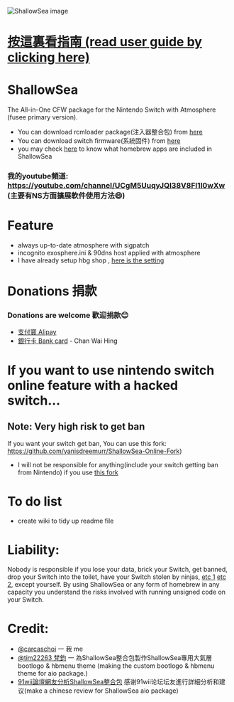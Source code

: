 ![ShallowSea image](https://user-images.githubusercontent.com/64573431/115142050-358bc380-a072-11eb-855b-357475e4f3d7.jpg)
# [按這裏看指南 (read user guide by clicking here)](https://github.com/carcaschoi/ShallowSea/blob/main/User%20guide.md)
# ShallowSea
The All-in-One CFW package for the Nintendo Switch with Atmosphere (fusee primary version).
* You can download rcmloader package(注入器整合包) from [here](https://github.com/carcaschoi/rcmloader-package)
* You can download switch firmware(系統固件) from [here](https://darthsternie.net/switch-firmwares/)
* you may check [here](https://github.com/carcaschoi/ShallowSea/blob/main/ShallowSea%20homebrew%20app%20includes.md) to know what homebrew apps are included in ShallowSea
### 我的youtube頻道: https://youtube.com/channel/UCgM5UuqyJQl38V8FI1l0wXw (主要有NS方面擴展軟件使用方法😄)
# Feature
* always up-to-date atmosphere with sigpatch
* incognito exosphere.ini & 90dns host applied with atmosphere
* I have already setup hbg shop , [here is the setting](https://github.com/carcaschoi/ShallowSea/blob/main/tinfoil%20shop%20setup)

# Donations 捐款
### Donations are welcome 歡迎捐款😊
* [支付寶 Alipay](https://user-images.githubusercontent.com/64573431/114517581-0ee41c00-9c71-11eb-8230-d6b029fc9cc2.jpg)
* [銀行卡 Bank card](https://user-images.githubusercontent.com/64573431/114518848-5fa84480-9c72-11eb-95aa-7809a6e3332d.jpg) - Chan Wai Hing

# If you want to use nintendo switch online feature with a hacked switch...
## Note:  Very high risk to get ban
If you want your switch get ban, You can use this fork: https://github.com/yanisdreemurr/ShallowSea-Online-Fork)
* I will not be responsible for anything(include your switch getting ban from Nintendo) if you use [this fork](https://github.com/yanisdreemurr/ShallowSea-Online-Fork)

# To do list
* create wiki to tidy up readme file

# Liability:
Nobody is responsible if you lose your data, brick your Switch, get banned, drop your Switch into the toilet, have your Switch stolen by ninjas, [etc 1](https://www.youtube.com/watch?v=XnwvYiMK3ik) [etc 2](https://www.youtube.com/playlist?list=PLK6G4JP74vhF7UQwzdcXfG2eLclu-GcEc), except yourself. By using ShallowSea or any form of homebrew in any capacity you understand the risks involved with running unsigned code on your Switch.

# Credit:
* [@carcaschoi](https://github.com/carcaschoi) 一 我 me
* [@tim22263 梵鈞](https://github.com/tim22263) 一 為ShallowSea整合包製作ShallowSea專用大氣層bootlogo & hbmenu theme (making the custom bootlogo & hbmenu theme for aio package.)
* [91wii論壇網友分析ShallowSea整合包](
https://www.91wii.com/thread-231061-1-1.html) 感谢91wii论坛坛友進行詳細分析和建议(make a chinese review for ShallowSea aio package)
